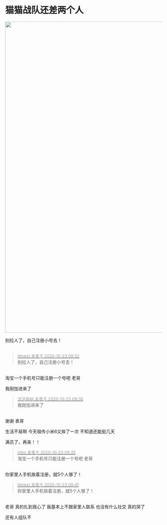 # 猫猫战队还差两个人


<img id="aimg_y5yAg" onclick="zoom(this, this.src, 0, 0, 0)" class="zoom" width="600" height="1000" src="https://s1.ax1x.com/2020/10/23/BkhyCQ.md.jpg" border="0" alt="" /><br />
<img src="static/image/smiley/yct/013.gif" smilieid="43" border="0" alt="" /> <br />


别拉人了，自己注册小号去！<br />
<br />
<img src="static/image/smiley/default/time.gif" smilieid="15" border="0" alt="" /><img src="static/image/smiley/default/time.gif" smilieid="15" border="0" alt="" /><img src="static/image/smiley/default/time.gif" smilieid="15" border="0" alt="" />

<div class="quote"><blockquote><font size="2"><a href="https://www.hostloc.com/forum.php?mod=redirect&amp;goto=findpost&amp;pid=9339469&amp;ptid=757472" target="_blank"><font color="#999999">llmwxt 发表于 2020-10-23 09:32</font></a></font><br />
别拉人了，自己注册小号去！</blockquote></div><br />
淘宝一个手机号只能注册一个号吧 老哥<img src="static/image/smiley/yct/022.gif" smilieid="42" border="0" alt="" />

我刚加进来了 <img src="static/image/smiley/default/lol.gif" smilieid="12" border="0" alt="" />

<div class="quote"><blockquote><font size="2"><a href="https://www.hostloc.com/forum.php?mod=redirect&amp;goto=findpost&amp;pid=9339488&amp;ptid=757472" target="_blank"><font color="#999999">流河旱树 发表于 2020-10-23 09:36</font></a></font><br />
我刚加进来了</blockquote></div><br />
谢谢 表哥

生活不易啊 今天祖传小米6又摔了一次 不知道还能挺几天<img src="static/image/smiley/yct/020.gif" smilieid="47" border="0" alt="" />

满员了，再来！！ 

<div class="quote"><blockquote><font size="2"><a href="https://www.hostloc.com/forum.php?mod=redirect&amp;goto=findpost&amp;pid=9339486&amp;ptid=757472" target="_blank"><font color="#999999">intro 发表于 2020-10-23 09:35</font></a></font><br />
淘宝一个手机号只能注册一个号吧 老哥</blockquote></div><br />
你家里人手机挨着注册，就5个人够了！

<div class="quote"><blockquote><font size="2"><a href="https://www.hostloc.com/forum.php?mod=redirect&amp;goto=findpost&amp;pid=9339527&amp;ptid=757472" target="_blank"><font color="#999999">llmwxt 发表于 2020-10-23 09:41</font></a></font><br />
你家里人手机挨着注册，就5个人够了！</blockquote></div><br />
老哥 真的扎到我心了 我基本上不跟家里人联系 也没有什么社交 真的哭了

还有人组队不 
